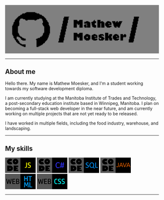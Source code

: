 <img src="/assets/img/git-banner.png">
<hr>
<h2>About me</h2>
Hello there. My name is Mathew Moesker, and I'm a student working towards my software development diploma.

I am currently studying at the Manitoba Institute of Trades and Technology, a post-secondary education institute based in Winnipeg, Manitoba. I plan on becoming a full-stack web developer in the near future, and am currently working on multiple projects that are not yet ready to be released. 

I have worked in multiple fields, including the food industry, warehouse, and landscaping.
<hr>
<h2>My skills</h2>
<p float="left">
  <img src="/assets/img/javascript-tag.png"> 
  <img src="/assets/img/Code_cs.png">
  <img src="/assets/img/code-sql.png">
  <img src="/assets/img/Code_java.png">
  <br>
  <img src="/assets/img/html-tag.png"> 
  <img src="/assets/img/css-tag.png">
</p>
<hr>
